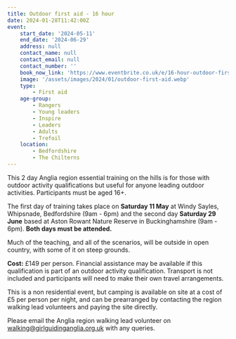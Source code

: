```yaml
---
title: Outdoor first aid - 16 hour
date: 2024-01-28T11:42:00Z
event:
    start_date: '2024-05-11'
    end_date: '2024-06-29'
    address: null
    contact_name: null
    contact_email: null
    contact_number: ''
    book_now_link: 'https://www.eventbrite.co.uk/e/16-hour-outdoor-first-aid-course-tickets-793241315127'
    image: '/assets/images/2024/01/outdoor-first-aid.webp'
    type:
        - First aid
    age-group:
        - Rangers
        - Young leaders
        - Inspire
        - Leaders
        - Adults
        - Trefoil
    location:
        - Bedfordshire
        - The Chilterns
---
```

This 2 day Anglia region essential training on the hills is for those with outdoor activity qualifications but useful for anyone leading outdoor activities.  Participants must be aged 16+.

The first day of training takes place on **Saturday 11 May** at Windy Sayles, Whipsnade, Bedfordshire (9am - 6pm) and the second day **Saturday 29 June** based at Aston Rowant Nature Reserve in Buckinghamshire (9am - 6pm).  **Both days must be attended.**

Much of the teaching, and all of the scenarios, will be outside in open country, with some of it on steep grounds.

**Cost:** £149 per person. Financial assistance may be available if this qualification is part of an outdoor activity qualification. Transport is not included and participants will need to make their own travel arrangements.

This is a non residential event, but camping is available on site at a cost of £5 per person per night, and can be prearranged by contacting the region walking lead volunteers and paying the site directly.

Please email the Anglia region walking lead volunteer on <walking@girlguidinganglia.org.uk> with any queries.
